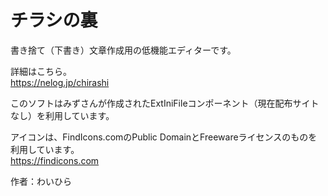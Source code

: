 ﻿チラシの裏
===================================

書き捨て（下書き）文章作成用の低機能エディターです。

詳細はこちら。  
https://nelog.jp/chirashi

このソフトはみずさんが作成されたExtIniFileコンポーネント（現在配布サイトなし）を利用しています。

アイコンは、FindIcons.comのPublic DomainとFreewareライセンスのものを利用しています。  
https://findicons.com


作者：わいひら
